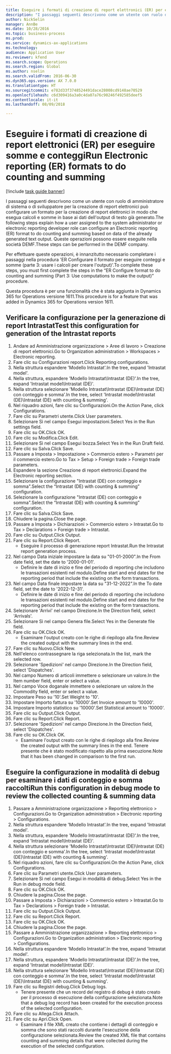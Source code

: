 ```yaml
--- 
title: Eseguire i formati di creazione di report elettronici (ER) per eseguire somme e conteggi
description: "I passaggi seguenti descrivono come un utente con ruolo di amministratore di sistema o di sviluppatore per la creazione di report elettronici può configurare un formato per la creazione di report elettronici in modo che esegua calcoli e somme in base ai dati dell'output di testo già generato."
author: NickSelin
manager: AnnBe
ms.date: 10/28/2016
ms.topic: business-process
ms.prod: 
ms.service: dynamics-ax-applications
ms.technology: 
audience: Application User
ms.reviewer: kfend
ms.search.scope: Operations
ms.search.region: Global
ms.author: nselin
ms.search.validFrom: 2016-06-30
ms.dyn365.ops.version: AX 7.0.0
ms.translationtype: HT
ms.sourcegitcommit: e782d33f3748524491dace28008cd9148ae70529
ms.openlocfilehash: c6d309416a3a0c4da07a76c90246f492585deef5
ms.contentlocale: it-it
ms.lasthandoff: 08/09/2018

---
```

# <a name="run-electronic-reporting-er-formats-to-do-counting-and-summing"></a><span data-ttu-id="07839-103">Eseguire i formati di creazione di report elettronici (ER) per eseguire somme e conteggi</span><span class="sxs-lookup"><span data-stu-id="07839-103">Run Electronic reporting (ER) formats to do counting and summing</span></span>

[!include [task guide banner](../../includes/task-guide-banner.md)]

<span data-ttu-id="07839-104">I passaggi seguenti descrivono come un utente con ruolo di amministratore di sistema o di sviluppatore per la creazione di report elettronici può configurare un formato per la creazione di report elettronici in modo che esegua calcoli e somme in base ai dati dell'output di testo già generato.</span><span class="sxs-lookup"><span data-stu-id="07839-104">The following steps explain how a user assigned to the system administrator or electronic reporting developer role can configure an Electronic reporting (ER) format to do counting and summing based on data of the already generated text output.</span></span> <span data-ttu-id="07839-105">Queste operazioni possono essere eseguite nella società DEMF.</span><span class="sxs-lookup"><span data-stu-id="07839-105">These steps can be performed in the DEMF company.</span></span>

<span data-ttu-id="07839-106">Per effettuare queste operazioni, è innanzitutto necessario completare i passaggi nella procedura 'ER Configurare il formato per eseguire conteggi e somme (parte 3: usare i calcoli per creare l'output)'.</span><span class="sxs-lookup"><span data-stu-id="07839-106">To complete these steps, you must first complete the steps in the “ER Configure format to do counting and summing (Part 3: Use computations to make the output)” procedure.</span></span>

<span data-ttu-id="07839-107">Questa procedura è per una funzionalità che è stata aggiunta in Dynamics 365 for Operations versione 1611.</span><span class="sxs-lookup"><span data-stu-id="07839-107">This procedure is for a feature that was added in Dynamics 365 for Operations version 1611.</span></span>


## <a name="test-this-configuration-for-generation-of-the-intrastat-reports"></a><span data-ttu-id="07839-108">Verificare la configurazione per la generazione di report Intrastat</span><span class="sxs-lookup"><span data-stu-id="07839-108">Test this configuration for generation of the Intrastat reports</span></span>
1. <span data-ttu-id="07839-109">Andare ad Amministrazione organizzazione > Aree di lavoro > Creazione di report elettronici.</span><span class="sxs-lookup"><span data-stu-id="07839-109">Go to Organization administration > Workspaces > Electronic reporting.</span></span>
2. <span data-ttu-id="07839-110">Fare clic su Configurazioni report.</span><span class="sxs-lookup"><span data-stu-id="07839-110">Click Reporting configurations.</span></span>
3. <span data-ttu-id="07839-111">Nella struttura espandere 'Modello Intrastat'.</span><span class="sxs-lookup"><span data-stu-id="07839-111">In the tree, expand 'Intrastat model'.</span></span>
4. <span data-ttu-id="07839-112">Nella struttura, espandere 'Modello Intrastat\Intrastat (DE)'.</span><span class="sxs-lookup"><span data-stu-id="07839-112">In the tree, expand 'Intrastat model\Intrastat (DE)'.</span></span>
5. <span data-ttu-id="07839-113">Nella struttura selezionare 'Modello Intrastat\Intrastat (DE)\Intrastat (DE) con conteggio e somma'.</span><span class="sxs-lookup"><span data-stu-id="07839-113">In the tree, select 'Intrastat model\Intrastat (DE)\Intrastat (DE) with counting & summing'.</span></span>
6. <span data-ttu-id="07839-114">Nel riquadro azioni, fare clic su Configurazioni.</span><span class="sxs-lookup"><span data-stu-id="07839-114">On the Action Pane, click Configurations.</span></span>
7. <span data-ttu-id="07839-115">Fare clic su Parametri utente.</span><span class="sxs-lookup"><span data-stu-id="07839-115">Click User parameters.</span></span>
8. <span data-ttu-id="07839-116">Selezionare Sì nel campo Esegui impostazioni.</span><span class="sxs-lookup"><span data-stu-id="07839-116">Select Yes in the Run settings field.</span></span>
9. <span data-ttu-id="07839-117">Fare clic su OK.</span><span class="sxs-lookup"><span data-stu-id="07839-117">Click OK.</span></span>
10. <span data-ttu-id="07839-118">Fare clic su Modifica.</span><span class="sxs-lookup"><span data-stu-id="07839-118">Click Edit.</span></span>
11. <span data-ttu-id="07839-119">Selezionare Sì nel campo Esegui bozza.</span><span class="sxs-lookup"><span data-stu-id="07839-119">Select Yes in the Run Draft field.</span></span>
12. <span data-ttu-id="07839-120">Fare clic su Salva.</span><span class="sxs-lookup"><span data-stu-id="07839-120">Click Save.</span></span>
13. <span data-ttu-id="07839-121">Passare a Imposta > Impostazione > Commercio estero > Parametri per il commercio estero.</span><span class="sxs-lookup"><span data-stu-id="07839-121">Go to Tax > Setup > Foreign trade > Foreign trade parameters.</span></span>
14. <span data-ttu-id="07839-122">Espandere la sezione Creazione di report elettronici.</span><span class="sxs-lookup"><span data-stu-id="07839-122">Expand the Electronic reporting section.</span></span>
15. <span data-ttu-id="07839-123">Selezionare la configurazione "Intrastat (DE) con conteggio e somma".</span><span class="sxs-lookup"><span data-stu-id="07839-123">Select the “Intrastat (DE) with counting & summing” configuration.</span></span>
16. <span data-ttu-id="07839-124">Selezionare la configurazione "Intrastat (DE) con conteggio e somma".</span><span class="sxs-lookup"><span data-stu-id="07839-124">Select the “Intrastat (DE) with counting & summing” configuration.</span></span>
17. <span data-ttu-id="07839-125">Fare clic su Salva.</span><span class="sxs-lookup"><span data-stu-id="07839-125">Click Save.</span></span>
18. <span data-ttu-id="07839-126">Chiudere la pagina.</span><span class="sxs-lookup"><span data-stu-id="07839-126">Close the page.</span></span>
19. <span data-ttu-id="07839-127">Passare a Imposta > Dichiarazioni > Commercio estero > Intrastat.</span><span class="sxs-lookup"><span data-stu-id="07839-127">Go to Tax > Declarations > Foreign trade > Intrastat.</span></span>
20. <span data-ttu-id="07839-128">Fare clic su Output.</span><span class="sxs-lookup"><span data-stu-id="07839-128">Click Output.</span></span>
21. <span data-ttu-id="07839-129">Fare clic su Report.</span><span class="sxs-lookup"><span data-stu-id="07839-129">Click Report.</span></span>
    * <span data-ttu-id="07839-130">Eseguire il processo di generazione report Intrastat.</span><span class="sxs-lookup"><span data-stu-id="07839-130">Run the Intrastat report generation process.</span></span>  
22. <span data-ttu-id="07839-131">Nel campo Data iniziale impostare la data su "01-01-2000".</span><span class="sxs-lookup"><span data-stu-id="07839-131">In the From date field, set the date to '2000-01-01'.</span></span>
    * <span data-ttu-id="07839-132">Definire le date di inizio e fine del periodo di reporting che includono le transazioni esistenti nel modulo.</span><span class="sxs-lookup"><span data-stu-id="07839-132">Define start and end dates for the reporting period that include the existing on the form transactions.</span></span>  
23. <span data-ttu-id="07839-133">Nel campo Data finale impostare la data su "31-12-2022".</span><span class="sxs-lookup"><span data-stu-id="07839-133">In the To date field, set the date to '2022-12-31'.</span></span>
    * <span data-ttu-id="07839-134">Definire le date di inizio e fine del periodo di reporting che includono le transazioni esistenti nel modulo.</span><span class="sxs-lookup"><span data-stu-id="07839-134">Define start and end dates for the reporting period that include the existing on the form transactions.</span></span>  
24. <span data-ttu-id="07839-135">Selezionare 'Arrivi' nel campo Direzione.</span><span class="sxs-lookup"><span data-stu-id="07839-135">In the Direction field, select 'Arrivals'.</span></span>
25. <span data-ttu-id="07839-136">Selezionare Sì nel campo Genera file.</span><span class="sxs-lookup"><span data-stu-id="07839-136">Select Yes in the Generate file field.</span></span>
26. <span data-ttu-id="07839-137">Fare clic su OK.</span><span class="sxs-lookup"><span data-stu-id="07839-137">Click OK.</span></span>
    * <span data-ttu-id="07839-138">Esaminare l'output creato con le righe di riepilogo alla fine.</span><span class="sxs-lookup"><span data-stu-id="07839-138">Review the created output with the summary lines in the end.</span></span>  
27. <span data-ttu-id="07839-139">Fare clic su Nuovo.</span><span class="sxs-lookup"><span data-stu-id="07839-139">Click New.</span></span>
28. <span data-ttu-id="07839-140">Nell'elenco contrassegnare la riga selezionata.</span><span class="sxs-lookup"><span data-stu-id="07839-140">In the list, mark the selected row.</span></span>
29. <span data-ttu-id="07839-141">Selezionare 'Spedizioni' nel campo Direzione.</span><span class="sxs-lookup"><span data-stu-id="07839-141">In the Direction field, select 'Dispatches'.</span></span>
30. <span data-ttu-id="07839-142">Nel campo Numero di articoli immettere o selezionare un valore.</span><span class="sxs-lookup"><span data-stu-id="07839-142">In the Item number field, enter or select a value.</span></span>
31. <span data-ttu-id="07839-143">Nel campo Voce doganale immettere o selezionare un valore.</span><span class="sxs-lookup"><span data-stu-id="07839-143">In the Commodity field, enter or select a value.</span></span>
32. <span data-ttu-id="07839-144">Impostare Peso su '10'.</span><span class="sxs-lookup"><span data-stu-id="07839-144">Set Weight to '10'.</span></span>
33. <span data-ttu-id="07839-145">Impostare Importo fattura su '10000'.</span><span class="sxs-lookup"><span data-stu-id="07839-145">Set Invoice amount to '10000'.</span></span>
34. <span data-ttu-id="07839-146">Impostare Importo statistico su '10000'.</span><span class="sxs-lookup"><span data-stu-id="07839-146">Set Statistical amount to '10000'.</span></span>
35. <span data-ttu-id="07839-147">Fare clic su Output.</span><span class="sxs-lookup"><span data-stu-id="07839-147">Click Output.</span></span>
36. <span data-ttu-id="07839-148">Fare clic su Report.</span><span class="sxs-lookup"><span data-stu-id="07839-148">Click Report.</span></span>
37. <span data-ttu-id="07839-149">Selezionare 'Spedizioni' nel campo Direzione.</span><span class="sxs-lookup"><span data-stu-id="07839-149">In the Direction field, select 'Dispatches'.</span></span>
38. <span data-ttu-id="07839-150">Fare clic su OK.</span><span class="sxs-lookup"><span data-stu-id="07839-150">Click OK.</span></span>
    * <span data-ttu-id="07839-151">Esaminare l'output creato con le righe di riepilogo alla fine.</span><span class="sxs-lookup"><span data-stu-id="07839-151">Review the created output with the summary lines in the end.</span></span> <span data-ttu-id="07839-152">Tenere presente che è stato modificato rispetto alla prima esecuzione.</span><span class="sxs-lookup"><span data-stu-id="07839-152">Note that it has been changed in comparison to the first run.</span></span>  

## <a name="run-this-configuration-in-debug-mode-to-review-the-collected-counting--summing-data"></a><span data-ttu-id="07839-153">Eseguire la configurazione in modalità di debug per esaminare i dati di conteggio e somma raccolti</span><span class="sxs-lookup"><span data-stu-id="07839-153">Run this configuration in debug mode to review the collected counting & summing data</span></span>
1. <span data-ttu-id="07839-154">Passare a Amministrazione organizzazione > Reporting elettronico > Configurazioni.</span><span class="sxs-lookup"><span data-stu-id="07839-154">Go to Organization administration > Electronic reporting > Configurations.</span></span>
2. <span data-ttu-id="07839-155">Nella struttura espandere 'Modello Intrastat'.</span><span class="sxs-lookup"><span data-stu-id="07839-155">In the tree, expand 'Intrastat model'.</span></span>
3. <span data-ttu-id="07839-156">Nella struttura, espandere 'Modello Intrastat\Intrastat (DE)'.</span><span class="sxs-lookup"><span data-stu-id="07839-156">In the tree, expand 'Intrastat model\Intrastat (DE)'.</span></span>
4. <span data-ttu-id="07839-157">Nella struttura selezionare 'Modello Intrastat\Intrastat (DE)\Intrastat (DE) con conteggio e somma'.</span><span class="sxs-lookup"><span data-stu-id="07839-157">In the tree, select 'Intrastat model\Intrastat (DE)\Intrastat (DE) with counting & summing'.</span></span>
5. <span data-ttu-id="07839-158">Nel riquadro azioni, fare clic su Configurazioni.</span><span class="sxs-lookup"><span data-stu-id="07839-158">On the Action Pane, click Configurations.</span></span>
6. <span data-ttu-id="07839-159">Fare clic su Parametri utente.</span><span class="sxs-lookup"><span data-stu-id="07839-159">Click User parameters.</span></span>
7. <span data-ttu-id="07839-160">Selezionare Sì nel campo Esegui in modalità di debug.</span><span class="sxs-lookup"><span data-stu-id="07839-160">Select Yes in the Run in debug mode field.</span></span>
8. <span data-ttu-id="07839-161">Fare clic su OK.</span><span class="sxs-lookup"><span data-stu-id="07839-161">Click OK.</span></span>
9. <span data-ttu-id="07839-162">Chiudere la pagina.</span><span class="sxs-lookup"><span data-stu-id="07839-162">Close the page.</span></span>
10. <span data-ttu-id="07839-163">Passare a Imposta > Dichiarazioni > Commercio estero > Intrastat.</span><span class="sxs-lookup"><span data-stu-id="07839-163">Go to Tax > Declarations > Foreign trade > Intrastat.</span></span>
11. <span data-ttu-id="07839-164">Fare clic su Output.</span><span class="sxs-lookup"><span data-stu-id="07839-164">Click Output.</span></span>
12. <span data-ttu-id="07839-165">Fare clic su Report.</span><span class="sxs-lookup"><span data-stu-id="07839-165">Click Report.</span></span>
13. <span data-ttu-id="07839-166">Fare clic su OK.</span><span class="sxs-lookup"><span data-stu-id="07839-166">Click OK.</span></span>
14. <span data-ttu-id="07839-167">Chiudere la pagina.</span><span class="sxs-lookup"><span data-stu-id="07839-167">Close the page.</span></span>
15. <span data-ttu-id="07839-168">Passare a Amministrazione organizzazione > Reporting elettronico > Configurazioni.</span><span class="sxs-lookup"><span data-stu-id="07839-168">Go to Organization administration > Electronic reporting > Configurations.</span></span>
16. <span data-ttu-id="07839-169">Nella struttura espandere 'Modello Intrastat'.</span><span class="sxs-lookup"><span data-stu-id="07839-169">In the tree, expand 'Intrastat model'.</span></span>
17. <span data-ttu-id="07839-170">Nella struttura, espandere 'Modello Intrastat\Intrastat (DE)'.</span><span class="sxs-lookup"><span data-stu-id="07839-170">In the tree, expand 'Intrastat model\Intrastat (DE)'.</span></span>
18. <span data-ttu-id="07839-171">Nella struttura selezionare 'Modello Intrastat\Intrastat (DE)\Intrastat (DE) con conteggio e somma'.</span><span class="sxs-lookup"><span data-stu-id="07839-171">In the tree, select 'Intrastat model\Intrastat (DE)\Intrastat (DE) with counting & summing'.</span></span>
19. <span data-ttu-id="07839-172">Fare clic su Registri debug.</span><span class="sxs-lookup"><span data-stu-id="07839-172">Click Debug logs.</span></span>
    * <span data-ttu-id="07839-173">Tenere presente che un record del registro di debug è stato creato per il processo di esecuzione della configurazione selezionata.</span><span class="sxs-lookup"><span data-stu-id="07839-173">Note that a debug log record has been created for the execution process of the selected configuration.</span></span>  
20. <span data-ttu-id="07839-174">Fare clic su Allega.</span><span class="sxs-lookup"><span data-stu-id="07839-174">Click Attach.</span></span>
21. <span data-ttu-id="07839-175">Fare clic su Apri.</span><span class="sxs-lookup"><span data-stu-id="07839-175">Click Open.</span></span>
    * <span data-ttu-id="07839-176">Esaminare il file XML creato che contiene i dettagli di conteggio e somma che sono stati raccolti durante l'esecuzione della configurazione selezionata.</span><span class="sxs-lookup"><span data-stu-id="07839-176">Review the created XML file that contains counting and summing details that were collected during the execution of the selected configuration.</span></span>  


